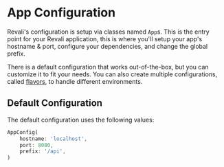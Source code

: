 # App Configuration

Revali's configuration is setup via classes named `App`s. This is the entry point for your Revali application, this is where you'll setup your app's hostname & port, configure your dependencies, and change the global prefix.

There is a default configuration that works out-of-the-box, but you can customize it to fit your needs. You can also create multiple configurations, called [flavors], to handle different environments.

## Default Configuration

The default configuration uses the following values:

```dart
AppConfig(
    hostname: 'localhost',
    port: 8080,
    prefix: '/api',
)
```

[flavors]: ./20-flavors.md
